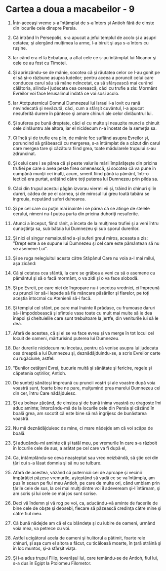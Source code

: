 # Cartea a doua a macabeilor - 9

1. Într-aceeaşi vreme s-a întâmplat de s-a întors şi Antioh fără de cinste din locurile cele dinspre Persia. 

2. Că intrând în Persepolis, s-a apucat a jefui templul de acolo şi a asupri cetatea; şi alergând mulţimea la arme, l-a biruit şi aşa s-a întors cu ruşine. 

3. Iar când era el la Ecbatana, a aflat cele ce s-au întâmplat lui Nicanor şi cele ce au fost cu Timotei. 

4. Şi aprinzându-se de mânie, socotea că şi răutatea celor ce l-au gonit pe el să şi-o răzbune asupra Iudeilor; pentru aceea a poruncit celui care conducea carul său să mâne neîncetat, ca să sfârşească mai curând călătoria, silindu-l judecata cea cerească, căci cu trufie a zis: Mormânt Evreilor voi face Ierusalimul îndată ce voi sosi acolo. 

5. Iar Atotputernicul Domnul Dumnezeul lui Israel i-a lovit cu rană nevindecată şi nevăzută, căci, cum a sfârşit cuvântul, l-a apucat nesuferită durere în pântece şi amare chinuri ale celor dinlăuntrul lui. 

6. Şi suferea pe bună dreptate, căci el cu multe şi neauzite munci a chinuit cele dinlăuntru ale altora, iar el nicidecum n-a încetat de la semeţia sa. 

7. Ci încă şi de trufie era plin, de mânie foc suflând asupra Evreilor şi, poruncind să grăbească cu mergerea, s-a întâmplat de a căzut din carul care mergea tare şi căzătura fiind grea, toate mădularele trupului s-au zdruncinat. 

8. Şi celui care i se părea că şi peste valurile mării împărăţeşte din pricina trufiei pe care o avea peste firea omenească, şi socotea că va pune în cumpănă munţii cei înalţi, acum, smerit fiind până ia pământ, într-o lectică era purtat, arătând către toţi puterea lui Dumnezeu prin pilda sa. 

9. Căci din trupul acestui păgân izvorau viermi vii şi, trăind în chinuri şi în dureri, cădea de pe el carnea, şi de mirosul lui greu toată tabăra se îngreuia, neputând suferi duhoarea. 

10. Şi pe cel care cu puţin mai înainte i se părea că se atinge de stelele cerului, nimeni nu-l putea purta din pricina duhoriţi nesuferite. 

11. Atunci a început, fiind rănit, a înceta de la mulţimea trufiei şi a veni întru cunoştinţa sa, sub bătaia lui Dumnezeu şi sub sporul durerilor. 

12. Şi nici el singur nemaiputând a-şi suferi greul miros, aceasta a zis: "Drept este a se supune lui Dumnezeu şi cel care este pământean să nu se asemene Lui". 

13. Şi se ruga nelegiuitul acesta către Stăpânul Care nu voia a-l mai milui, aşa zicând: 

14. Că şi cetatea cea sfântă, la care se grăbea a veni ca să o asemene cu pământul şi să o facă mormânt, o va zidi şi o va face slobodă. 

15. Şi pe Evreii, pe care nici de îngropare nu-i socotea vrednici, ci împreună cu pruncii lor să-i lepede să fie mâncare păsărilor şi fiarelor, pe toţi aceştia întocmai cu Atenienii să-i facă. 

16. Şi templul cel sfânt, pe care mai înainte îl prădase, cu frumoase daruri să-i împodobească şi sfintele vase toate cu mult mai multe să ie dea înapoi şi cheltuielile care sunt trebuitoare la jertfe, din veniturile iui să le dea. 

17. Afară de acestea, că şi el se va face evreu şi va merge în tot locul cel locuit de oameni, mărturisind puterea lui Dumnezeu. 

18. Dar durerile nicidecum nu încetau, pentru că venise asupra lui judecata cea dreaptă a lui Dumnezeu şi, deznădăjduindu-se, a scris Evreilor carte cu rugăciune, astfel: 

19. "Bunilor cetăţeni Evrei, bucurie multă şi sănătate şi fericire, regele şi căpetenia oştirilor, Antioh. 

20. De sunteţi sănătoşi împreună cu pruncii voştri şi ale voastre după voia voastră sunt, foarte bine ne pare, mulţumind prea marelui Dumnezeu cel din cer, întru Care nădăjduiesc. 

21. Şi eu bolnav zăcând, de cinstea şi de bună inima voastră cu dragoste îmi aduc aminte; întorcându-mă de la locurile cele din Persia şi căzând în boală grea, am socotit că este bine să mă îngrijesc de bunăstarea voastră. 

22. Nu mă deznădăjduiesc de mine, ci mare nădejde am că voi scăpa de boală. 

23. Şi aducându-mi aminte că şi tatăl meu, pe vremurile în care s-a războit în locurile cele de sus, a arătat pe cel care va fi după el, 

24. Ca, întâmplându-se ceva neaşteptat sau vreo neizbândă, să ştie cei din ţări cui s-a lăsat domnia şi să nu se tulbure. 

25. Afară de acestea, văzând că puternicii cei de aproape şi vecinii împărăţiei păzesc vremurile, aşteptând să vadă ce se va întâmpla, am pus în scaun pe fiul meu Antioh, pe care de multe ori, când umblam prin ţările cele de sus, la cei mai mulţi dintre voi îl adeveream şi-l întăream, şi am scris şi lui cele ce mai jos sunt scrise. 

26. Deci vă îndemn şi vă rog pe voi, ca, aducându-vă aminte de facerile de bine cele de obşte şi deosebi, fiecare să păzească credinţa către mine şi către fiul meu. 

27. Că bună nădejde am că el cu blândeţe şi cu iubire de oameni, urmând voia mea, va petrece cu voi. 

28. Astfel ucigătorul acela de oameni şi hulitorul a pătimit, foarte rele chinuri, şi aşa cum el altora a făcut, cu ticăloasă moarte, în ţară străină şi în loc muntos, şi-a sfârşit viaţa. 

29. Şi i-a adus trupul Filip, tovarăşul lui, care temându-se de Antioh, fiul lui, s-a dus în Egipt la Ptolomeu Filometor. 

